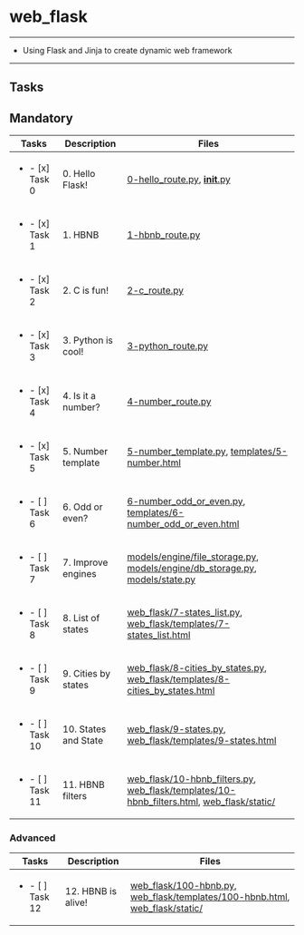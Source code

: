 # web_flask

---

* Using Flask and Jinja to create dynamic web framework

---

## Tasks

## Mandatory

| Tasks | Description | Files |
| ----- | ----- | ----- |
| <ul><li> - [x] Task 0 </li></ul> | 0. Hello Flask! | [0-hello_route.py](0-hello_route.py), [__init__.py](__init__.py) |
| <ul><li> - [x] Task 1 </li></ul> | 1. HBNB | [1-hbnb_route.py](1-hbnb_route.py) |
| <ul><li> - [x] Task 2 </li></ul> | 2. C is fun! | [2-c_route.py](2-c_route.py) |
| <ul><li> - [x] Task 3 </li></ul> | 3. Python is cool! | [3-python_route.py](3-python_route.py) |
| <ul><li> - [x] Task 4 </li></ul> | 4. Is it a number? | [4-number_route.py](4-number_route.py) |
| <ul><li> - [x] Task 5 </li></ul> | 5. Number template | [5-number_template.py](5-number_template.py), [templates/5-number.html](templates/5-number.html) |
| <ul><li> - [ ] Task 6 </li></ul> | 6. Odd or even? | [6-number_odd_or_even.py](6-number_odd_or_even.py), [templates/6-number_odd_or_even.html](templates/6-number_odd_or_even.html) |
| <ul><li> - [ ] Task 7 </li></ul> | 7. Improve engines | [models/engine/file_storage.py](models/engine/file_storage.py), [models/engine/db_storage.py](models/engine/db_storage.py), [models/state.py](models/state.py) |
| <ul><li> - [ ] Task 8 </li></ul> | 8. List of states | [web_flask/7-states_list.py](web_flask/7-states_list.py), [web_flask/templates/7-states_list.html](web_flask/templates/7-states_list.html) |
| <ul><li> - [ ] Task 9 </li></ul> | 9. Cities by states | [web_flask/8-cities_by_states.py](web_flask/8-cities_by_states.py), [web_flask/templates/8-cities_by_states.html](web_flask/templates/8-cities_by_states.html) |
| <ul><li> - [ ] Task 10 </li></ul> | 10. States and State | [web_flask/9-states.py](web_flask/9-states.py), [web_flask/templates/9-states.html](web_flask/templates/9-states.html) |
| <ul><li> - [ ] Task 11 </li></ul> | 11. HBNB filters | [web_flask/10-hbnb_filters.py](web_flask/10-hbnb_filters.py), [web_flask/templates/10-hbnb_filters.html](web_flask/templates/10-hbnb_filters.html), [web_flask/static/](web_flask/static/) |


### Advanced

| Tasks | Description | Files |
| ----- | ----- | ----- |
| <ul><li> - [ ] Task 12 </li></ul> | 12. HBNB is alive! | [web_flask/100-hbnb.py](web_flask/100-hbnb.py), [web_flask/templates/100-hbnb.html](web_flask/templates/100-hbnb.html), [web_flask/static/](web_flask/static/) |
